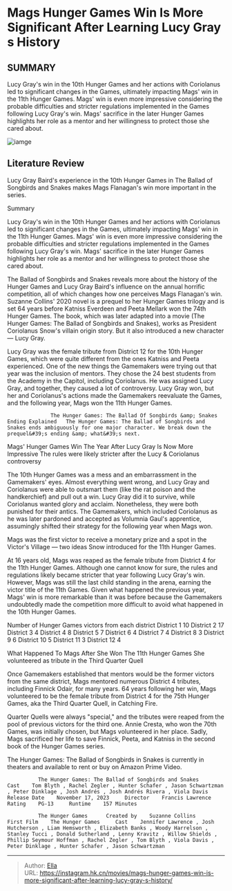 # Mags  Hunger Games Win Is More Significant After Learning Lucy Gray s History


## SUMMARY 



  Lucy Gray&#39;s win in the 10th Hunger Games and her actions with Coriolanus led to significant changes in the Games, ultimately impacting Mags&#39; win in the 11th Hunger Games.   Mags&#39; win is even more impressive considering the probable difficulties and stricter regulations implemented in the Games following Lucy Gray&#39;s win.   Mags&#39; sacrifice in the later Hunger Games highlights her role as a mentor and her willingness to protect those she cared about.  

![iamge]()

## Literature Review

Lucy Gray Baird&#39;s experience in the 10th Hunger Games in The Ballad of Songbirds and Snakes makes Mags Flanagan&#39;s win more important in the series.


Summary

  Lucy Gray&#39;s win in the 10th Hunger Games and her actions with Coriolanus led to significant changes in the Games, ultimately impacting Mags&#39; win in the 11th Hunger Games.   Mags&#39; win is even more impressive considering the probable difficulties and stricter regulations implemented in the Games following Lucy Gray&#39;s win.   Mags&#39; sacrifice in the later Hunger Games highlights her role as a mentor and her willingness to protect those she cared about.  





The Ballad of Songbirds and Snakes reveals more about the history of the Hunger Games and Lucy Gray Baird&#39;s influence on the annual horrific competition, all of which changes how one perceives Mags Flanagan&#39;s win. Suzanne Collins&#39; 2020 novel is a prequel to her Hunger Games trilogy and is set 64 years before Katniss Everdeen and Peeta Mellark won the 74th Hunger Games. The book, which was later adapted into a movie (The Hunger Games: The Ballad of Songbirds and Snakes), works as President Coriolanus Snow&#39;s villain origin story. But it also introduced a new character — Lucy Gray.




Lucy Gray was the female tribute from District 12 for the 10th Hunger Games, which were quite different from the ones Katniss and Peeta experienced. One of the new things the Gamemakers were trying out that year was the inclusion of mentors. They chose the 24 best students from the Academy in the Capitol, including Coriolanus. He was assigned Lucy Gray, and together, they caused a lot of controversy. Lucy Gray won, but her and Coriolanus&#39;s actions made the Gamemakers reevaluate the Games, and the following year, Mags won the 11th Hunger Games.

                  The Hunger Games: The Ballad Of Songbirds &amp; Snakes Ending Explained   The Hunger Games: The Ballad of Songbirds and Snakes ends ambiguously for one major character. We break down the prequel&#39;s ending &amp; what&#39;s next.   


 Mags&#39; Hunger Games Win The Year After Lucy Gray Is Now More Impressive 
The rules were likely stricter after the Lucy &amp; Coriolanus controversy
         




The 10th Hunger Games was a mess and an embarrassment in the Gamemakers&#39; eyes. Almost everything went wrong, and Lucy Gray and Coriolanus were able to outsmart them (like the rat poison and the handkerchief) and pull out a win. Lucy Gray did it to survive, while Coriolanus wanted glory and acclaim. Nonetheless, they were both punished for their antics. The Gamemakers, which included Coriolanus as he was later pardoned and accepted as Volumnia Gaul&#39;s apprentice, assumingly shifted their strategy for the following year when Mags won.



Mags was the first victor to receive a monetary prize and a spot in the Victor&#39;s Village — two ideas Snow introduced for the 11th Hunger Games.




At 16 years old, Mags was reaped as the female tribute from District 4 for the 11th Hunger Games. Although one cannot know for sure, the rules and regulations likely became stricter that year following Lucy Gray&#39;s win. However, Mags was still the last child standing in the arena, earning the victor title of the 11th Games. Given what happened the previous year, Mags&#39; win is more remarkable than it was before because the Gamemakers undoubtedly made the competition more difficult to avoid what happened in the 10th Hunger Games.




 Number of Hunger Games victors from each district   District 1  10   District 2  17   District 3  4   District 4  8   District 5  7   District 6  4   District 7  4   District 8  3   District 9  6   District 10  5   District 11  3   District 12  4   








 What Happened To Mags After She Won The 11th Hunger Games 
She volunteered as tribute in the Third Quarter Quell
          

Once Gamemakers established that mentors would be the former victors from the same district, Mags mentored numerous District 4 tributes, including Finnick Odair, for many years. 64 years following her win, Mags volunteered to be the female tribute from District 4 for the 75th Hunger Games, aka the Third Quarter Quell, in Catching Fire.

Quarter Quells were always &#34;special,&#34; and the tributes were reaped from the pool of previous victors for the third one. Annie Cresta, who won the 70th Games, was initially chosen, but Mags volunteered in her place. Sadly, Mags sacrificed her life to save Finnick, Peeta, and Katniss in the second book of the Hunger Games series.



The Hunger Games: The Ballad of Songbirds in Snakes is currently in theaters and available to rent or buy on Amazon Prime Video.







              The Hunger Games: The Ballad of Songbirds and Snakes      Cast    Tom Blyth , Rachel Zegler , Hunter Schafer , Jason Schwartzman , Peter Dinklage , Josh Andrés , Josh Andrés Rivera , Viola Davis     Release Date    November 17, 2023     Director    Francis Lawrence     Rating    PG-13     Runtime    157 Minutes      

              The Hunger Games      Created by    Suzanne Collins     First Film    The Hunger Games     Cast    Jennifer Lawrence , Josh Hutcherson , Liam Hemsworth , Elizabeth Banks , Woody Harrelson , Stanley Tucci , Donald Sutherland , Lenny Kravitz , Willow Shields , Phillip Seymour Hoffman , Rachel Zegler , Tom Blyth , Viola Davis , Peter Dinklage , Hunter Schafer , Jason Schwartzman      


---

> Author: [Ella](https://instagram.hk.cn/)  
> URL: https://instagram.hk.cn/movies/mags-hunger-games-win-is-more-significant-after-learning-lucy-gray-s-history/  

